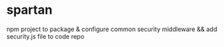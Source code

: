 # spartan
npm project to package &amp; configure common security middleware &amp;&amp; add security.js file to code repo
